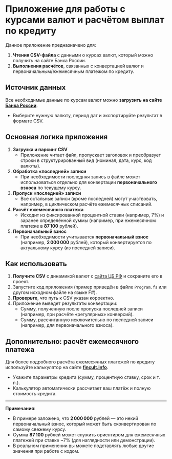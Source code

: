 # Приложение для работы с курсами валют и расчётом выплат по кредиту

Данное приложение предназначено для:
1. **Чтения CSV-файла** с данными о курсах валют, который можно получить на сайте Банка России.
2. **Выполнения расчётов**, связанных с конвертацией валют и первоначальным/ежемесячным платежом по кредиту.

## Источник данных

Все необходимые данные по курсам валют можно **загрузить на сайте** [**Банка России**](https://www.cbr.ru/currency_base/dynamics).
- Выберите нужную валюту, период дат и экспортируйте результат в формате CSV.

## Основная логика приложения

1. **Загрузка и парсинг CSV**
    - Приложение читает файл, пропускает заголовок и преобразует строки в структурированный вид (номинал, дата, курс, код валюты).
2. **Обработка «последней» записи**
    - При необходимости последняя запись в файле может использоваться отдельно для конвертации **первоначального взноса** по текущему курсу.
3. **Пропуск «последней» записи**
    - Все остальные записи (кроме последней) могут участвовать, например, в циклическом расчёте ежемесячных списаний.
4. **Расчёт ежемесячного платежа**
    - Исходит из фиксированной процентной ставки (например, 7%) и заранее определённой суммы (например, при ежемесячном платеже в **87 100** рублей).
5. **Первоначальный взнос**
    - При необходимости учитывается **первоначальный взнос** (например, **2 000 000** рублей), который конвертируется по актуальному курсу (из последней записи).

## Как использовать

1. **Получите CSV** с динамикой валют с [сайта ЦБ РФ](https://www.cbr.ru/currency_base/dynamics) и сохраните его в проект.
2. Запустите код приложения (пример приведён в файле `Program.fs` или другом исходном файле на языке F#).
3. **Проверьте**, что путь к CSV указан корректно.
4. Приложение выведет результаты конвертации:
    - Сумму, полученную после пропуска последней записи (например, при расчёте «регулярных» конверсий).
    - Сумму, рассчитанную исключительно по последней записи (например, для первоначального взноса).

## Дополнительно: расчёт ежемесячного платежа

Для более подробного расчёта ежемесячных платежей по кредиту используйте калькулятор на сайте [**fincult.info**](https://fincult.info/calc/loan).
- Укажите параметры кредита (сумму, процентную ставку, срок и т. п.).
- Калькулятор автоматически рассчитает ваш платёж и полную стоимость кредита.

---
**Примечания**:
- В примере заложено, что **2 000 000** рублей — это некий первоначальный взнос, который может быть сконвертирован по самому свежему курсу.
- Сумма **87 100** рублей может служить ориентиром для ежемесячных платежей при ставке ~7% (для наглядности или демонстрации).
- В реальном применении вы можете подставлять любые другие значения при работе с кодом.
